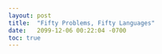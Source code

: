 ```yaml
---
layout: post
title:  "Fifty Problems, Fifty Languages"
date:   2099-12-06 00:22:04 -0700
toc: true
---
```


